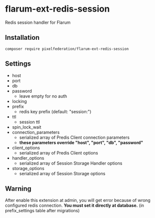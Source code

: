 # flarum-ext-redis-session
Redis session handler for Flarum

## Installation
```
composer require pixelfederation/flarum-ext-redis-session
```

## Settings
- host
- port
- db
- password
    - leave empty for no auth
- locking
- prefix
    - redis key prefix (default: "session:")
- ttl
    - session ttl
- spin_lock_wait
- connection_parameters
    - serialized array of Predis Client connection parameters
    - **these parameters override "host", "port", "db", "password"**
- client_options
    - serialized array of Predis Client options
- handler_options
    - serialized array of Session Storage Handler options
- storage_options
    - serialized array of Session Storage options

## Warning
After enable this extension at admin, you will get error because of wrong configured redis connection.
**You must set it directly at database.** (in prefix_settings table after migrations)
